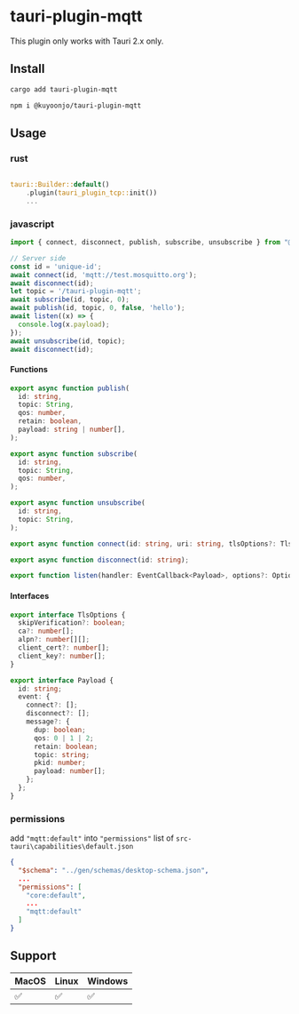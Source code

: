 # tauri-plugin-mqtt

This plugin only works with Tauri 2.x only.

## Install

```bash
cargo add tauri-plugin-mqtt
```
```bash
npm i @kuyoonjo/tauri-plugin-mqtt
```

## Usage

### rust
```rust

tauri::Builder::default()
    .plugin(tauri_plugin_tcp::init())
    ...
```

### javascript
```javascript
import { connect, disconnect, publish, subscribe, unsubscribe } from "@kuyoonjo/tauri-plugin-mqtt";

// Server side
const id = 'unique-id';
await connect(id, 'mqtt://test.mosquitto.org');
await disconnect(id);
let topic = '/tauri-plugin-mqtt';
await subscribe(id, topic, 0);
await publish(id, topic, 0, false, 'hello');
await listen((x) => {
  console.log(x.payload);
});
await unsubscribe(id, topic);
await disconnect(id);
```
#### Functions
```typescript
export async function publish(
  id: string,
  topic: String,
  qos: number,
  retain: boolean,
  payload: string | number[],
);

export async function subscribe(
  id: string,
  topic: String,
  qos: number,
);

export async function unsubscribe(
  id: string,
  topic: String,
);

export async function connect(id: string, uri: string, tlsOptions?: TlsOptions);

export async function disconnect(id: string);

export function listen(handler: EventCallback<Payload>, options?: Options);
```

#### Interfaces

```typescript
export interface TlsOptions {
  skipVerification?: boolean;
  ca?: number[];
  alpn?: number[][];
  client_cert?: number[];
  client_key?: number[];
}

export interface Payload {
  id: string;
  event: {
    connect?: [];
    disconnect?: [];
    message?: {
      dup: boolean;
      qos: 0 | 1 | 2;
      retain: boolean;
      topic: string;
      pkid: number;
      payload: number[];
    };
  };
}
```

### permissions

add `"mqtt:default"` into `"permissions"` list of `src-tauri\capabilities\default.json`

```json
{
  "$schema": "../gen/schemas/desktop-schema.json",
  ...
  "permissions": [
    "core:default",
    ...
    "mqtt:default"
  ]
}
```

## Support

| MacOS | Linux | Windows |
| ----- | ----- | ------- |
| ✅    | ✅    | ✅      |
